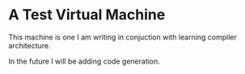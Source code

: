 # A Test Virtual Machine
This machine is one I am writing in conjuction with learning compiler architecture.

In the future I will be adding code generation.
